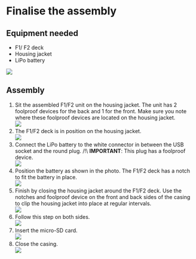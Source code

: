 # Finalise the assembly

## Equipment needed

* F1/ F2 deck
* Housing jacket
* LiPo battery

![](../assets/_MG_5326.JPG)

## Assembly

1. Sit the assembled F1/F2 unit on the housing jacket. 
   The unit has 2 foolproof devices for the back and 1 for the front. Make sure you note where these foolproof devices are located on the housing jacket.    
    ![](../assets/_MG_5327.JPG)
2. The F1/F2 deck is in position on the housing jacket.     
    ![](../assets/_MG_5328.JPG)
3. Connect the LiPo battery to the white connector in between the USB socket and the round plug. 
   /!\ **IMPORTANT**: This plug has a foolproof device.    
    ![](../assets/_MG_5334.JPG)
4. Position the battery as shown in the photo. The F1/F2 deck has a notch to fit the battery in place.     
    ![](../assets/_MG_5335.JPG)
5. Finish by closing the housing jacket around the F1/F2 deck. Use the notches and foolproof device on the front and back sides of the casing to clip the housing jacket into place at regular intervals.     
    ![](../assets/_MG_5336.JPG)
6. Follow this step on both sides.    
    ![](../assets/_MG_5337.JPG)
7. Insert the micro-SD card.     
    ![](../assets/_MG_5340.JPG)
8. Close the casing.     
    ![](../assets/_MG_5343.JPG)



